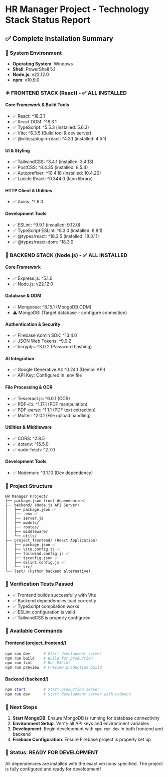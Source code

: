 # HR Manager Project - Technology Stack Status Report
## ✅ Complete Installation Summary

### 🎯 System Environment
- **Operating System**: Windows
- **Shell**: PowerShell 5.1
- **Node.js**: v22.12.0
- **npm**: v10.9.0

### ⚛️ FRONTEND STACK (React) - ✅ ALL INSTALLED

#### Core Framework & Build Tools
- ✅ React: ^18.3.1
- ✅ React DOM: ^18.3.1
- ✅ TypeScript: ^5.5.3 (installed: 5.6.3)
- ✅ Vite: ^6.3.5 (Build tool & dev server)
- ✅ @vitejs/plugin-react: ^4.3.1 (installed: 4.5.1)

#### UI & Styling
- ✅ TailwindCSS: ^3.4.1 (installed: 3.4.13)
- ✅ PostCSS: ^8.4.35 (installed: 8.5.4)
- ✅ Autoprefixer: ^10.4.18 (installed: 10.4.20)
- ✅ Lucide React: ^0.344.0 (Icon library)

#### HTTP Client & Utilities
- ✅ Axios: ^1.9.0

#### Development Tools
- ✅ ESLint: ^9.9.1 (installed: 9.12.0)
- ✅ TypeScript ESLint: ^8.3.0 (installed: 8.8.1)
- ✅ @types/react: ^18.3.5 (installed: 18.3.11)
- ✅ @types/react-dom: ^18.3.0

### 🚀 BACKEND STACK (Node.js) - ✅ ALL INSTALLED

#### Core Framework
- ✅ Express.js: ^5.1.0
- ✅ Node.js: v22.12.0

#### Database & ODM
- ✅ Mongoose: ^8.15.1 (MongoDB ODM)
- ⚠️ MongoDB: (Target database - configure connection)

#### Authentication & Security
- ✅ Firebase Admin SDK: ^13.4.0
- ✅ JSON Web Tokens: ^9.0.2
- ✅ bcryptjs: ^3.0.2 (Password hashing)

#### AI Integration
- ✅ Google Generative AI: ^0.24.1 (Gemini API)
- ✅ API Key: Configured in .env file

#### File Processing & OCR
- ✅ Tesseract.js: ^6.0.1 (OCR)
- ✅ PDF-lib: ^1.17.1 (PDF manipulation)
- ✅ PDF-parse: ^1.1.1 (PDF text extraction)
- ✅ Multer: ^2.0.1 (File upload handling)

#### Utilities & Middleware
- ✅ CORS: ^2.8.5
- ✅ dotenv: ^16.5.0
- ✅ node-fetch: ^2.7.0

#### Development Tools
- ✅ Nodemon: ^3.1.10 (Dev dependency)

### 📁 Project Structure
```
HR Manager Project/
├── package.json (root dependencies)
├── backend/ (Node.js API Server)
│   ├── package.json ✅
│   ├── .env ✅
│   ├── server.js
│   ├── models/
│   ├── routes/
│   ├── middleware/
│   └── utils/
├── project_frontend/ (React Application)
│   ├── package.json ✅
│   ├── vite.config.ts ✅
│   ├── tailwind.config.js ✅
│   ├── tsconfig.json ✅
│   ├── eslint.config.js ✅
│   └── src/
└── last/ (Python backend alternative)
```

### 🧪 Verification Tests Passed
- ✅ Frontend builds successfully with Vite
- ✅ Backend dependencies load correctly
- ✅ TypeScript compilation works
- ✅ ESLint configuration is valid
- ✅ TailwindCSS is properly configured

### 🚀 Available Commands

#### Frontend (project_frontend/)
```powershell
npm run dev      # Start development server
npm run build    # Build for production
npm run lint     # Run ESLint
npm run preview  # Preview production build
```

#### Backend (backend/)
```powershell
npm start        # Start production server
npm run dev      # Start development server with nodemon
```

### 🔧 Next Steps
1. **Start MongoDB**: Ensure MongoDB is running for database connectivity
2. **Environment Setup**: Verify all API keys and environment variables
3. **Development**: Begin development with `npm run dev` in both frontend and backend
4. **Firebase Configuration**: Ensure Firebase project is properly set up

### 🎉 Status: READY FOR DEVELOPMENT
All dependencies are installed with the exact versions specified. The project is fully configured and ready for development!